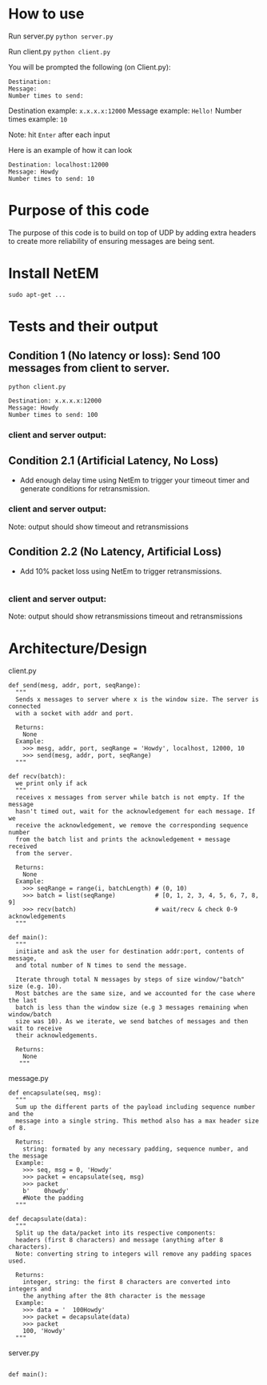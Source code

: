 
# How to use
Run server.py
```python server.py```

Run client.py 
```python client.py```

You will be prompted the following (on Client.py):
```
Destination: 
Message:
Number times to send: 
```
Destination example: `x.x.x.x:12000`
Message example: `Hello!`
Number times example: `10`

Note: hit `Enter` after each input

Here is an example of how it can look

```
Destination: localhost:12000
Message: Howdy
Number times to send: 10
```

# Purpose of this code
The purpose of this code is to build on top of UDP by adding extra headers to create more 
reliability of ensuring messages are being sent.

# Install NetEM
```
sudo apt-get ...
```

# Tests and their output
## Condition 1 (No latency or loss): Send 100 messages from client to server. 
```python client.py```
```
Destination: x.x.x.x:12000
Message: Howdy
Number times to send: 100
```
### client and server output:
<insert image here>

## Condition 2.1 (Artificial Latency, No Loss) 
- Add enough delay time using NetEm to trigger your timeout timer and generate 
conditions for retransmission. 

### client and server output:
Note: output should show timeout and retransmissions
<insert image here>

## Condition 2.2 (No Latency, Artificial Loss) 
- Add 10% packet loss using NetEm to trigger retransmissions. 

```
```

### client and server output:
Note: output should show retransmissions timeout and retransmissions
<insert image here>

# Architecture/Design
client.py
```
def send(mesg, addr, port, seqRange):
  """
  Sends x messages to server where x is the window size. The server is connected 
  with a socket with addr and port.
  
  Returns:
    None
  Example:
    >>> mesg, addr, port, seqRange = 'Howdy', localhost, 12000, 10
    >>> send(mesg, addr, port, seqRange)
  """

def recv(batch):
  we print only if ack
  """
  receives x messages from server while batch is not empty. If the message 
  hasn't timed out, wait for the acknowledgement for each message. If we 
  receive the acknowledgement, we remove the corresponding sequence number 
  from the batch list and prints the acknowledgement + message received 
  from the server.
  
  Returns:
    None
  Example:
    >>> seqRange = range(i, batchLength) # (0, 10)
    >>> batch = list(seqRange)           # [0, 1, 2, 3, 4, 5, 6, 7, 8, 9]
    >>> recv(batch)                      # wait/recv & check 0-9 acknowledgements
  """

def main():
  """
  initiate and ask the user for destination addr:port, contents of message, 
  and total number of N times to send the message. 
  
  Iterate through total N messages by steps of size window/"batch" size (e.g. 10). 
  Most batches are the same size, and we accounted for the case where the last 
  batch is less than the window size (e.g 3 messages remaining when window/batch 
  size was 10). As we iterate, we send batches of messages and then wait to receive 
  their acknowledgements.

  Returns:
    None
   """
```

message.py
```
def encapsulate(seq, msg):
  """
  Sum up the different parts of the payload including sequence number and the
  message into a single string. This method also has a max header size of 8. 
  
  Returns:
    string: formated by any necessary padding, sequence number, and the message
  Example:
    >>> seq, msg = 0, 'Howdy'
    >>> packet = encapsulate(seq, msg)
    >>> packet
    b'    0howdy' 
    #Note the padding
  """

def decapsulate(data):
  """
  Split up the data/packet into its respective components: 
  headers (first 8 characters) and message (anything after 8 characters). 
  Note: converting string to integers will remove any padding spaces used.
  
  Returns:
    integer, string: the first 8 characters are converted into integers and 
    the anything after the 8th character is the message
  Example:
    >>> data = '  100Howdy'
    >>> packet = decapsulate(data)
    >>> packet
    100, 'Howdy' 
  """
```

server.py
```

def main():
```